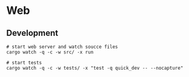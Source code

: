 # Web

## Development

```shell
# start web server and watch soucce files
cargo watch -q -c -w src/ -x run

# start tests
cargo watch -q -c -w tests/ -x "test -q quick_dev -- --nocapture"
```
